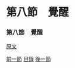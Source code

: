 第八節　覺醒
====

### 第八節　覺醒

[原文](https://syosetu.org/novel/42788/11.html)



[前一節](./0207.md)
[目錄](../README.md)
[後一節](./0209.md)
